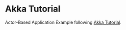 # Akka Tutorial

Actor-Based Application Example following [Akka Tutorial](https://doc.akka.io/docs/akka/current/guide/tutorial.html).
